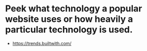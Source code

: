 # Peek what technology a popular website uses or how heavily a particular technology is used.
- https://trends.builtwith.com/
